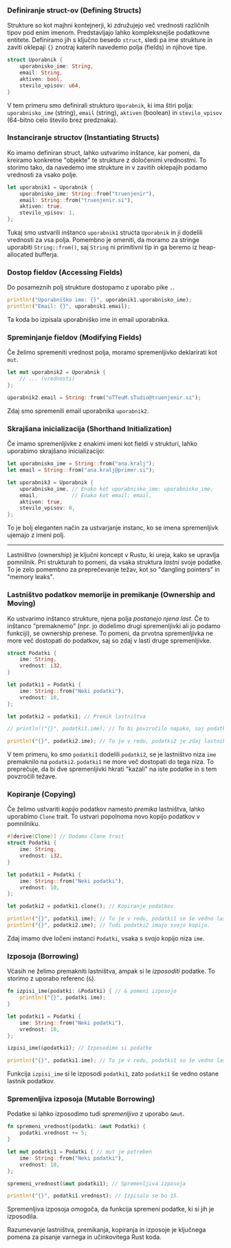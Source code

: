 ### Definiranje struct-ov (Defining Structs)

Strukture so kot majhni kontejnerji, ki združujejo več vrednosti različnih tipov pod enim imenom. Predstavljajo lahko kompleksnejše podatkovne entitete. Definiramo jih s ključno besedo `struct`, sledi pa ime strukture in zaviti oklepaji `{}` znotraj katerih navedemo polja (fields) in njihove tipe.


```rust
struct Uporabnik {
    uporabnisko_ime: String,
    email: String,
    aktiven: bool,
    stevilo_vpisov: u64,
}
```

V tem primeru smo definirali strukturo `Uporabnik`, ki ima štiri polja: `uporabnisko_ime` (string), `email` (string), `aktiven` (boolean) in `stevilo_vpisov` (64-bitno celo število brez predznaka).

### Instanciranje structov (Instantiating Structs)

Ko imamo definiran struct, lahko ustvarimo inštance, kar pomeni, da kreiramo konkretne "objekte" te strukture z določenimi vrednostmi. To storimo tako, da navedemo ime strukture in v zavitih oklepajih podamo vrednosti za vsako polje.

```rust
let uporabnik1 = Uporabnik {
    uporabnisko_ime: String::from("truenjenir"),
    email: String::from("truenjenir.si"),
    aktiven: true,
    stevilo_vpisov: 1,
};
```

Tukaj smo ustvarili inštanco `uporabnik1` structa `Uporabnik` in ji dodelili vrednosti za vsa polja. Pomembno je omeniti, da moramo za stringe uporabiti `String::from()`, saj `String` ni primitivni tip in ga beremo iz heap-allocated bufferja.

### Dostop fieldov (Accessing Fields)

Do posameznih polj strukture dostopamo z uporabo pike `.`.

```rust
println!("Uporabniško ime: {}", uporabnik1.uporabnisko_ime);
println!("Email: {}", uporabnik1.email);
```

Ta koda bo izpisala uporabniško ime in email uporabnika.

### Spreminjanje fieldov (Modifying Fields)

Če želimo spremeniti vrednost polja, moramo spremenljivko deklarirati kot `mut`.

```rust
let mut uporabnik2 = Uporabnik {
    // ... (vrednosti)
};

uporabnik2.email = String::from("oTTeuM.sTudio@truenjenir.si");
```

Zdaj smo spremenili email uporabnika `uporabnik2`.

### Skrajšana inicializacija (Shorthand Initialization)

Če imamo spremenljivke z enakimi imeni kot fieldi v strukturi, lahko uporabimo skrajšano inicializacijo:


```rust
let uporabnisko_ime = String::from("ana.kralj");
let email = String::from("ana.kralj@primer.si");

let uporabnik3 = Uporabnik {
    uporabnisko_ime, // Enako kot uporabnisko_ime: uporabnisko_ime,
    email,           // Enako kot email: email,
    aktiven: true,
    stevilo_vpisov: 0,
};
```

To je bolj eleganten način za ustvarjanje instanc, ko se imena spremenljivk ujemajo z imeni polj.

---

Lastništvo (ownership) je ključni koncept v Rustu, ki ureja, kako se upravlja pomnilnik. Pri strukturah to pomeni, da vsaka struktura _lastni_ svoje podatke. To je zelo pomembno za preprečevanje težav, kot so "dangling pointers" in "memory leaks".

### Lastništvo podatkov memorije in premikanje (Ownership and Moving)

Ko ustvarimo inštanco strukture, njena polja _postanejo njena last_. Če to inštanco "premaknemo" (npr. jo dodelimo drugi spremenljivki ali jo podamo funkciji), se ownership prenese. To pomeni, da prvotna spremenljivka ne more več dostopati do podatkov, saj so zdaj v lasti druge spremenljivke.

```rust
struct Podatki {
    ime: String,
    vrednost: i32,
}

let podatki1 = Podatki {
    ime: String::from("Neki podatki"),
    vrednost: 10,
};

let podatki2 = podatki1; // Premik lastništva

// println!("{}", podatki1.ime); // To bi povzročilo napako, saj podatki1 ni več lastnik!

println!("{}", podatki2.ime); // To je v redu, podatki2 je zdaj lastnik.
```

V tem primeru, ko smo `podatki1` dodelili `podatki2`, se je lastništvo niza `ime` premaknilo na `podatki2`. `podatki1` ne more več dostopati do tega niza. To preprečuje, da bi dve spremenljivki hkrati "kazali" na iste podatke in s tem povzročili težave.

### Kopiranje (Copying)

Če želimo ustvariti _kopijo_ podatkov namesto _premika_ lastništva, lahko uporabimo `Clone` trait. To ustvari popolnoma novo kopijo podatkov v pomnilniku.

```rust
#[derive(Clone)] // Dodamo Clone trait
struct Podatki {
    ime: String,
    vrednost: i32,
}

let podatki1 = Podatki {
    ime: String::from("Neki podatki"),
    vrednost: 10,
};

let podatki2 = podatki1.clone(); // Kopiranje podatkov

println!("{}", podatki1.ime); // To je v redu, podatki1 so še vedno lastnik.
println!("{}", podatki2.ime); // Tudi podatki2 imajo svojo kopijo.
```

Zdaj imamo dve ločeni instanci `Podatki`, vsaka s svojo kopijo niza `ime`.

### Izposoja (Borrowing)

Včasih ne želimo premakniti lastništva, ampak si le _izposoditi_ podatke. To storimo z uporabo referenc (`&`).

```rust
fn izpisi_ime(podatki: &Podatki) { // & pomeni izposojo
    println!("{}", podatki.ime);
}

let podatki1 = Podatki {
    ime: String::from("Neki podatki"),
    vrednost: 10,
};

izpisi_ime(&podatki1); // Izposodimo si podatke

println!("{}", podatki1.ime); // To je v redu, podatki1 so še vedno lastnik.
```

Funkcija `izpisi_ime` si le izposodi `podatki1`, zato `podatki1` še vedno ostane lastnik podatkov.

### Spremenljiva izposoja (Mutable Borrowing)

Podatke si lahko izposodimo tudi _spremenljivo_ z uporabo `&mut`.

```rust
fn spremeni_vrednost(podatki: &mut Podatki) {
    podatki.vrednost += 5;
}

let mut podatki1 = Podatki { // mut je potreben
    ime: String::from("Neki podatki"),
    vrednost: 10,
};

spremeni_vrednost(&mut podatki1); // Spremenljiva izposoja

println!("{}", podatki1.vrednost); // Izpisalo se bo 15.
```

Spremenljiva izposoja omogoča, da funkcija spremeni podatke, ki si jih je izposodila.

Razumevanje lastništva, premikanja, kopiranja in izposoje je ključnega pomena za pisanje varnega in učinkovitega Rust koda.
